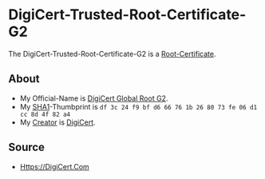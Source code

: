 # DigiCert-Trusted-Root-Certificate-G2

The DigiCert-Trusted-Root-Certificate-G2 is a [Root-Certificate](2000278.md).

## About

- My Official-Name is [DigiCert Global Root G2](88888894.md).
- My [SHA1](9000196.md)-Thumbprint is `df 3c 24 f9 bf d6 66 76 1b 26 80 73 fe 06 d1 cc 8d 4f 82 a4`
- My [Creator](60106.md) is [DigiCert](13300011.md).

## Source

- [Https://DigiCert.Com](https://digicert.com/kb/digicert-root-certificates.htm)
